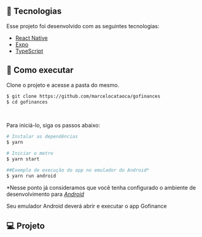 ## 🧪 Tecnologias

Esse projeto foi desenvolvido com as seguintes tecnologias:

- [React Native](https://reactnative.dev/)
- [Expo](https://expo.dev/)
- [TypeScript](https://www.typescriptlang.org/)

## 🚀 Como executar

Clone o projeto e acesse a pasta do mesmo.

```bash
$ git clone https://github.com/marcelocataoca/gofinances
$ cd gofinances
```
<br>

Para iniciá-lo, siga os passos abaixo:
```bash
# Instalar as dependências
$ yarn

# Iniciar o metro
$ yarn start

##Exemplo de execução do app no emulador do Android*
$ yarn run android
```
*Nesse ponto já consideramos que você tenha configurado
o ambiente de desenvolvimento para [_Android_](https://react-native.rocketseat.dev/)

Seu emulador Android deverá abrir e executar o app Gofinance


## 💻 Projeto


